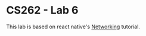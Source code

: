 # CS262 - Lab 6

This lab is based on react native's
[Networking](https://reactnative.dev/docs/network) 
tutorial.

